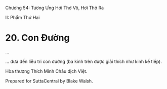  

Chương 54: Tương Ưng Hơi Thở Vô, Hơi Thở Ra

II: Phẩm Thứ Hai

# 20\. Con Ðường

…

… đưa đến liễu tri con đường (ba kinh trên được giải thích như kinh kế tiếp).

Hòa thượng Thích Minh Châu dịch Việt.

Prepared for SuttaCentral by Blake Walsh.